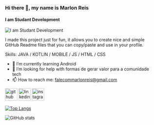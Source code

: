 ### Hi there 👋, my name is Marlon Reis
#### I am Studant Development
![I am Studant Development](https://images.pexels.com/photos/3367619/pexels-photo-3367619.jpeg?auto=compress&cs=tinysrgb&dpr=3&h=750&w=1260)

I made this project just for fun, it allows you to create nice and simple GitHub Readme files that you can copy/paste and use in your profile.

Skills: JAVA / KOTLIN / MOBILE / JS / HTML / CSS

- 🌱 I’m currently learning Android 
- 🤔 I’m looking for help with formas de gerar valor para a comunidade tech 
- 📫 How to reach me: falecommarlonreis@gmail.com 


[<img src='https://cdn.jsdelivr.net/npm/simple-icons@3.0.1/icons/github.svg' alt='github' height='40'>](https://github.com/expoilderk)  [<img src='https://cdn.jsdelivr.net/npm/simple-icons@3.0.1/icons/linkedin.svg' alt='linkedin' height='40'>](https://www.linkedin.com/in/marlonreismdesa/)  [<img src='https://cdn.jsdelivr.net/npm/simple-icons@3.0.1/icons/instagram.svg' alt='instagram' height='40'>](https://www.instagram.com/marlonrmdesa/)  

[![Top Langs](https://github-readme-stats.vercel.app/api/top-langs/?username=expoilderk)](https://github.com/anuraghazra/github-readme-stats)

![GitHub stats](https://github-readme-stats.vercel.app/api?username=expoilderk&show_icons=true)  
